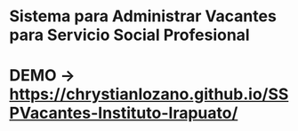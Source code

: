 # Sistema para Administrar Vacantes para Servicio Social Profesional
# DEMO -> https://chrystianlozano.github.io/SSPVacantes-Instituto-Irapuato/
